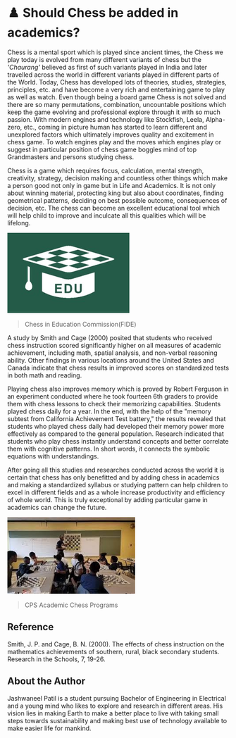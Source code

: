 # ♟️ Should Chess be added in academics?

Chess is a mental sport which is played since ancient times, the Chess
we play today is evolved from many different variants of chess but the
*'Chaurang'* believed as first of such variants played in India and
later travelled across the world in different variants played in
different parts of the World. Today, Chess has developed lots of
theories, studies, strategies, principles, etc. and have become a very
rich and entertaining game to play as well as watch. Even though being a
board game Chess is not solved and there are so many permutations,
combination, uncountable positions which keep the game evolving and
professional explore through it with so much passion. With modern
engines and technology like Stockfish, Leela, Alpha-zero, etc., coming
in picture human has started to learn different and unexplored factors
which ultimately improves quality and excitement in chess game. To watch
engines play and the moves which engines play or suggest in particular
position of chess game boggles mind of top Grandmasters and persons
studying chess.

Chess is a game which requires focus, calculation, mental strength,
creativity, strategy, decision making and countless other things which
make a person good not only in game but in Life and Academics. It is not
only about winning material, protecting king but also about coordinates,
finding geometrical patterns, deciding on best possible outcome,
consequences of decision, etc. The chess can become an excellent
educational tool which will help child to improve and inculcate all this
qualities which will be lifelong.

![image3](_static/images/should-chess-be-added-in-academics/media/image1.jpeg)
>Chess in Education Commission(FIDE)

A study by Smith and Cage (2000) posited that students who received
chess instruction scored significantly higher on all measures of
academic achievement, including math, spatial analysis, and non-verbal
reasoning ability. Other findings in various locations around the United
States and Canada indicate that chess results in improved scores on
standardized tests in both math and reading.

Playing chess also improves memory which is proved by Robert Ferguson in
an experiment conducted where he took fourteen 6th graders to provide
them with chess lessons to check their memorizing capabilities. Students
played chess daily for a year. In the end, with the help of the \"memory
subtest from California
Achievement Test battery,\" the results revealed that students who
played chess daily had developed their memory power more effectively as
compared to the general population. Research indicated that students who
play chess instantly understand concepts and better correlate them with
cognitive patterns. In short words, it connects the symbolic equations
with understandings.

After going all this studies and researches conducted across the world
it is certain that chess has only benefitted and by adding chess in
academics and making a standardized syllabus or studying pattern can
help children to excel in different fields and as a whole increase
productivity and efficiency of whole world. This is truly exceptional by
adding particular game in academics can change the future.

![image3](_static/images/should-chess-be-added-in-academics/media/image2.jpeg)
>CPS Academic Chess Programs

## Reference

Smith, J. P. and Cage, B. N. (2000). The effects of chess instruction on
the mathematics achievements of southern, rural, black secondary
students. Research in the Schools, 7, 19-26.

## About the Author

Jashwaneel Patil is a student pursuing Bachelor of Engineering in
Electrical and a young mind who likes to explore and research in
different areas. His vision lies in making Earth to make a better place
to live with taking small steps towards sustainability and making best
use of technology available to make easier life for mankind.
